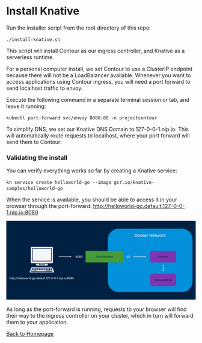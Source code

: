 # Install Knative

Run the installer script from the root directory of this repo:
```
./install-knative.sh
```

This script will install Contour as our ingress controller, and Knative as a serverless runtime. 

For a personal computer install, we set Contour to use a ClusterIP endpoint because there will not be a LoadBalancer available. Whenever you want to access applications using Contour ingress, you will need a port forward to send localhost traffic to envoy. 

Execute the following command in a separate terminal session or tab, and leave it running:

```
kubectl port-forward svc/envoy 8080:80 -n projectcontour
```

To simplify DNS, we set our Knative DNS Domain to 127-0-0-1.nip.io. This will automatically route requests to localhost, where your port forward will send them to Contour:

### Validating the install

You can verify everything works so far by creating a Knative service:

```
kn service create helloworld-go --image gcr.io/knative-samples/helloworld-go
```

When the service is available, you should be able to access it in your browser through the port-forward: http://helloworld-go.default.127-0-0-1.nip.io:8080

![Ingress Traffic](../images/port-forward.png)

As long as the port-forward is running, requests to your browser will find their way to the ingress controller on your cluster, which in turn will forward them to your application.

[Back to Homepage](../README.md)